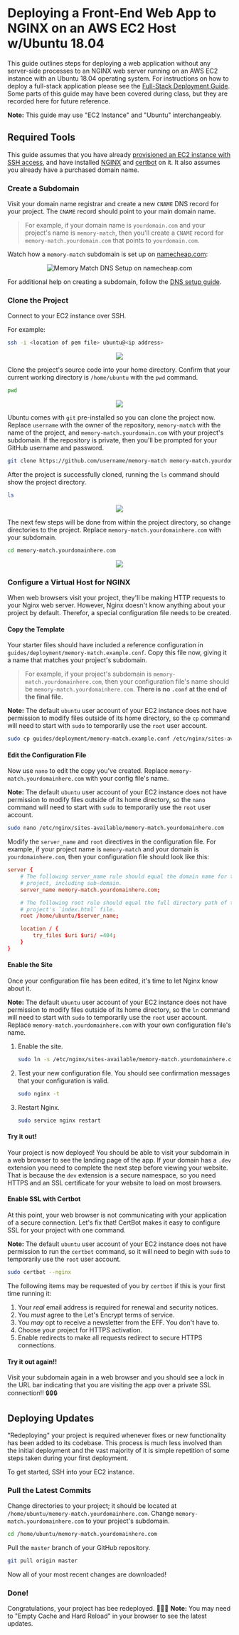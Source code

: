 # Deploying a Front-End Web App to NGINX on an AWS EC2 Host w/Ubuntu 18.04

This guide outlines steps for deploying a web application without any server-side processes to an NGINX web server running on an AWS EC2 instance with an Ubuntu 18.04 operating system. For instructions on how to deploy a full-stack application please see the [Full-Stack Deployment Guide](FULL_STACK_DEPLOYMENT.md). Some parts of this guide may have been covered during class, but they are recorded here for future reference.

**Note:** This guide may use "EC2 Instance" and "Ubuntu" interchangeably.

## Required Tools

This guide assumes that you have already [provisioned an EC2 instance with SSH access](AWS_EC2_INITIAL_SETUP.md), and have installed [NGINX](INSTALL_NGINX_ON_UBUNTU.md) and [certbot](https://certbot.eff.org/lets-encrypt/ubuntubionic-nginx) on it. It also assumes you already have a purchased domain name.

### Create a Subdomain

Visit your domain name registrar and create a new `CNAME` DNS record for your project. The `CNAME` record should point to your main domain name.

> For example, if your domain name is `yourdomain.com` and your project's name is `memory-match`, then you'll create a `CNAME` record for `memory-match.yourdomain.com` that points to `yourdomain.com`.

Watch how a `memory-match` subdomain is set up on [namecheap.com](https://www.namecheap.com):

<p align='center'>
    <img src="images/static_deployment/mm-deployment-1.gif" alt="Memory Match DNS Setup on namecheap.com">
<p>

For additional help on creating a subdomain, follow the [DNS setup guide](DNS_SETUP.md).

### Clone the Project

Connect to your EC2 instance over SSH.

For example:
```bash
ssh -i <location of pem file> ubuntu@<ip address>
```

<p align='center'>
    <img src="images/static_deployment/mm-deployment-2.gif">
<p>

Clone the project's source code into your home directory. Confirm that your current working directory is `/home/ubuntu` with the `pwd` command.

```bash
pwd
```

<p align='center'>
    <img src="images/static_deployment/mm-deployment-3.gif">
<p>

Ubuntu comes with `git` pre-installed so you can clone the project now. Replace `username` with the owner of the repository, `memory-match` with the name of the project, and `memory-match.yourdomain.com` with your project's subdomain. If the repository is private, then you'll be prompted for your GitHub username and password.

```bash
git clone https://github.com/username/memory-match memory-match.yourdomainhere.com
```

After the project is successfully cloned, running the `ls` command should show the project directory.

```bash
ls
```

<p align='center'>
    <img src="images/static_deployment/mm-deployment-4.gif">
<p>

The next few steps will be done from within the project directory, so change directories to the project. Replace `memory-match.yourdomainhere.com` with your subdomain.

```bash
cd memory-match.yourdomainhere.com
```

<p align='center'>
    <img src="images/static_deployment/mm-deployment-5.gif">
<p>

### Configure a Virtual Host for NGINX

When web browsers visit your project, they'll be making HTTP requests to your Nginx web server. However, Nginx doesn't know anything about your project by default. Therefor, a special configuration file needs to be created.

#### Copy the Template

Your starter files should have included a reference configuration in `guides/deployment/memory-match.example.conf`. Copy this file now, giving it a name that matches your project's subdomain.

> For example, if your project's subdomain is `memory-match.yourdomainhere.com`, then your configuration file's name should be `memory-match.yourdomainhere.com`. **There is no `.conf` at the end of the final file.**

**Note:** The default `ubuntu` user account of your EC2 instance does not have permission to modify files outside of its home directory, so the `cp` command will need to start with `sudo` to temporarily use the `root` user account.

```bash
sudo cp guides/deployment/memory-match.example.conf /etc/nginx/sites-available/memory-match.yourdomainhere.com
```

#### Edit the Configuration File

Now use `nano` to edit the copy you've created. Replace `memory-match.yourdomainhere.com` with your config file's name.

**Note:** The default `ubuntu` user account of your EC2 instance does not have permission to modify files outside of its home directory, so the `nano` command will need to start with `sudo` to temporarily use the `root` user account.

```bash
sudo nano /etc/nginx/sites-available/memory-match.yourdomainhere.com
```

Modify the `server_name` and `root` directives in the configuration file. For example, if your project name is `memory-match` and your domain is `yourdomainhere.com`, then your configuration file should look like this:

```conf
server {
    # The following server_name rule should equal the domain name for the
    # project, including sub-domain.
    server_name memory-match.yourdomainhere.com;

    # The following root rule should equal the full directory path of the
    # project's `index.html` file.
    root /home/ubuntu/$server_name;

    location / {
        try_files $uri $uri/ =404;
    }
}
```

#### Enable the Site

Once your configuration file has been edited, it's time to let Nginx know about it.

**Note:** The default `ubuntu` user account of your EC2 instance does not have permission to modify files outside of its home directory, so the `ln` command will need to start with `sudo` to temporarily use the `root` user account. Replace `memory-match.yourdomainhere.com` with your own configuration file's name.

1. Enable the site.
    ```bash
    sudo ln -s /etc/nginx/sites-available/memory-match.yourdomainhere.com /etc/nginx/sites-enabled/
    ```
1. Test your new configuration file. You should see confirmation messages that your configuration is valid.
    ```bash
    sudo nginx -t
    ```
1. Restart Nginx.
    ```bash
    sudo service nginx restart
    ```

#### Try it out!

Your project is now deployed! You should be able to visit your subdomain in a web browser to see the landing page of the app. If your domain has a `.dev` extension you need to complete the next step before viewing your website.  That is because the `dev` extension is a secure namespace, so you need HTTPS and an SSL certificate for your website to load on most browsers.

#### Enable SSL with Certbot

At this point, your web browser is not communicating with your application of a secure connection. Let's fix that! CertBot makes it easy to configure SSL for your project with one command.

**Note:** The default `ubuntu` user account of your EC2 instance does not have permission to run the `certbot` command, so it will need to begin with `sudo` to temporarily use the `root` user account.

```bash
sudo certbot --nginx
```

The following items may be requested of you by `certbot` if this is your first time running it:

1. Your _real_ email address is required for renewal and security notices.
1. You _must_ agree to the Let's Encrypt terms of service.
1. You _may_ opt to receive a newsletter from the EFF. You don't have to.
1. Choose your project for HTTPS activation.
1. Enable redirects to make all requests redirect to secure HTTPS connections.

#### Try it out again!!

Visit your subdomain again in a web browser and you should see a lock in the URL bar indicating that you are visiting the app over a private SSL connection!! 🔒🔒🔒

## Deploying Updates

"Redeploying" your project is required whenever fixes or new functionality has been added to its codebase. This process is much less involved than the initial deployment and the vast majority of it is simple repetition of some steps taken during your first deployment.

To get started, SSH into your EC2 instance.

### Pull the Latest Commits

Change directories to your project; it should be located at `/home/ubuntu/memory-match.yourdomainhere.com`. Change `memory-match.yourdomainhere.com` to your project's subdomain.

```bash
cd /home/ubuntu/memory-match.yourdomainhere.com
```

Pull the `master` branch of your GitHub repository.

```bash
git pull origin master
```

Now all of your most recent changes are downloaded!

### Done!

Congratulations, your project has bee redeployed. 🎉🎉🎉 **Note:** You may need to "Empty Cache and Hard Reload" in your browser to see the latest updates.
